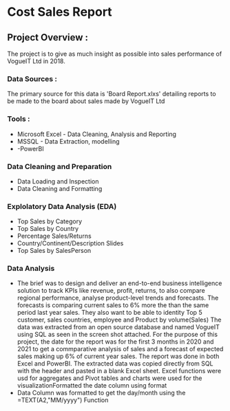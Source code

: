 # Cost Sales Report
## Project Overview :
The project is to give as much insight as possible into sales performance of VogueIT Ltd in 2018.
### Data Sources : 
The primary source for this data is 'Board Report.xlxs' detailing reports to be made to the board about sales made by VogueIT Ltd
### Tools :
- Microsoft Excel - Data Cleaning, Analysis and Reporting
- MSSQL - Data Extraction, modelling
- -PowerBI
### Data Cleaning and Preparation
- Data Loading and Inspection
- Data Cleaning and Formatting
### Explolatory Data Analysis (EDA)
- Top Sales by Category
- Top Sales by Country
- Percentage Sales/Returns
- Country/Continent/Description Slides
- Top Sales by SalesPerson
### Data Analysis
- The brief was to design and deliver an end-to-end business intelligence solution to track KPIs like revenue, profit, returns, to also compare regional performance, analyse product-level trends and forecasts. The forecasts is comparing current sales to 6% more the than the same period last year sales. They also want to be able to  identity Top 5 customer, sales countries, employee and Product by volume(Sales)
The data was extracted from an open source database and named VogueIT using SQL as seen in the screen shot attached. For the purpose of this project, the date for the report was for the first 3 months in 2020 and 2021 to get a commparative analysis of sales and a forecast of expected sales making up 6% of current year sales.
The report was done in both Excel and PowerBI.
The extracted data was copied directly from SQL with the header and pasted in a blank Excel sheet. 
Excel functions were usd for aggregates and Pivot tables and charts were used for the visualizationFormatted the date column using format
- Data Column was formatted to get the day/month using the =TEXT(A2,"MM/yyyy") Function




 
